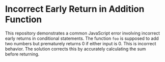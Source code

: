 # Incorrect Early Return in Addition Function

This repository demonstrates a common JavaScript error involving incorrect early returns in conditional statements. The function `foo` is supposed to add two numbers but prematurely returns 0 if either input is 0. This is incorrect behavior.  The solution corrects this by accurately calculating the sum before returning.